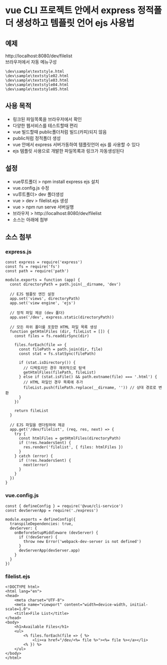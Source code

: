 # vue CLI 프로젝트 안에서 express 정적폴더 생성하고 템플릿 언어 ejs 사용법

## 예제
http://localhost:8080/dev/filelist  
브라우저에서 자동 메뉴구성
```
\dev\sample\textstyle.html
\dev\sample\textstyle02.html
\dev\sample\textstyle03.html
\dev\sample\textstyle04.html
\dev\sample\textstyle05.html
```

## 사용 목적
- 링크된 파일목록을 브라우저에서 확인
- 다양한 웹서비스를 테스트할때 편리
- vue 빌드할때 public폴더처럼 빌드(카피)되지 않음
- public처럼 정적폴더 생성
- vue 안에서 express 서버가동하여 템플릿언어 ejs 를 사용할 수 있다
- ejs 템플릿 사용으로 개발한 파일목록과 링크가 자동생성된다


## 설정
- vue루트폴더 > npm install express ejs  설치
- vue.config.js 수정
- vu루트폴더> dev 폴더생성
- vue > dev > filelist.ejs 생성
- vue > npm run serve 서버실행
- 브라우저 > http://localhost:8080/dev/filelist
- 소스는 아래에 첨부

## 소스 첨부

### express.js
```
const express = require('express')
const fs = require('fs')
const path = require('path')

module.exports = function (app) {
  const directoryPath = path.join(__dirname, 'dev')

  // EJS 템플릿 엔진 설정
  app.set('views', directoryPath)
  app.set('view engine', 'ejs')

  // 정적 파일 제공 (dev 폴더)
  app.use('/dev', express.static(directoryPath))

  // 모든 하위 폴더를 포함한 HTML 파일 목록 생성
  function getHtmlFiles (dir, fileList = []) {
    const files = fs.readdirSync(dir)

    files.forEach(file => {
      const filePath = path.join(dir, file)
      const stat = fs.statSync(filePath)

      if (stat.isDirectory()) {
        // 디렉토리인 경우 재귀적으로 탐색
        getHtmlFiles(filePath, fileList)
      } else if (stat.isFile() && path.extname(file) === '.html') {
        // HTML 파일인 경우 목록에 추가
        fileList.push(filePath.replace(__dirname, '')) // 상대 경로로 변환
      }
    })

    return fileList
  }

  // EJS 파일을 렌더링하여 제공
  app.get('/dev/filelist', (req, res, next) => {
    try {
      const htmlFiles = getHtmlFiles(directoryPath)
      if (!res.headersSent) {
        res.render('filelist', { files: htmlFiles })
      }
    } catch (error) {
      if (!res.headersSent) {
        next(error)
      }
    }
  })
}
```

### vue.config.js 

```
const { defineConfig } = require('@vue/cli-service')
const devServerApp = require('./express')

module.exports = defineConfig({
  transpileDependencies: true,
  devServer: {
    onBeforeSetupMiddleware (devServer) {
      if (!devServer) {
        throw new Error('webpack-dev-server is not defined')
      }
      devServerApp(devServer.app)
    }
  }
})

```
### filelist.ejs
```
<!DOCTYPE html>
<html lang="en">
<head>
    <meta charset="UTF-8">
    <meta name="viewport" content="width=device-width, initial-scale=1.0">
    <title>File List</title>
</head>
<body>
    <h1>Available Files</h1>
    <ul>
        <% files.forEach(file => { %>
            <li><a href="/dev/<%= file %>"><%= file %></a></li>
        <% }) %>
    </ul>
</body>
</html>

```

